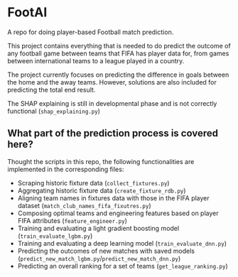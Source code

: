 # FootAI

A repo for doing player-based Football match prediction. 

This project contains everything that is needed to do predict the outcome of any football game between 
teams that FIFA has player data for, from games between international teams to a league played in a country.

The project currently focuses on predicting the difference in goals between the home and the away teams. 
However, solutions are also included for predicting the total end result.

The SHAP explaining is still in developmental phase and is not correctly functional (`shap_explaining.py`)

## What part of the prediction process is covered here?
Thought the scripts in this repo, the following functionalities are implemented in the corresponding files:
- Scraping historic fixture data (`collect_fixtures.py`)
- Aggregating historic fixture data (`create_fixture_rdb.py`)
- Aligning team names in fixtures data with those in the FIFA player dataset (`match_club_names_fifa_fixutres.py`)
- Composing optimal teams and engineering features based on player FIFA attributes (`feature_engineer.py`)
- Training and evaluating a light gradient boosting model (`train_evaluate_lgbm.py`)
- Training and evaluating a deep learning model (`train_evaluate_dnn.py`)
- Predicting the outcomes of new matches with saved models (`predict_new_match_lgbm.py`/`predict_new_match_dnn.py`)
- Predicting an overall ranking for a set of teams (`get_league_ranking.py`)


